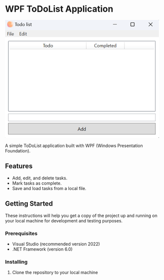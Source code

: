 # WPF ToDoList Application

![Application Screenshot](ss.png)

A simple ToDoList application built with WPF (Windows Presentation Foundation).

## Features

- Add, edit, and delete tasks.
- Mark tasks as complete.
- Save and load tasks from a local file.

## Getting Started

These instructions will help you get a copy of the project up and running on your local machine for development and testing purposes.

### Prerequisites

- Visual Studio (recommended version 2022)
- .NET Framework (version 6.0)

### Installing

1. Clone the repository to your local machine
